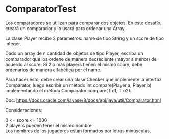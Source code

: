 # ComparatorTest

Los comparadores se utilizan para comparar dos objetos. En este desafío, creará un comparador y lo usará para ordenar una Array.

La clase Player recibe 2 parametros: name de tipo String y un score de tipo integer.

Dado un array de n cantidad de objetos de tipo Player, escriba un comparador que los ordene de manera decreciente (mayor a menor) de acuerdo al score; Si 2 o más players tienen el mismo score, debe ordenarlos de manera alfabética por el name. 

Para hacer esto, debe crear una clase Checker que implemente la interfaz Comparator, luego escribir un método int compare(Player a, Player b) implementando el método Comparator.compare(T o1, T o2).

Doc: https://docs.oracle.com/javase/8/docs/api/java/util/Comparator.html

Consideraciones:

  0 <= score <= 1000  
  2 players pueden tener el mismo nombre  
  Los nombres de los jugadores están formados por letras minúsculas.
